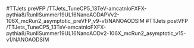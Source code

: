 #TTJets preVFP
/TTJets_TuneCP5_13TeV-amcatnloFXFX-pythia8/RunIISummer19UL16NanoAODAPVv2-106X_mcRun2_asymptotic_preVFP_v9-v1/NANOAODSIM
#TTJets postVFP
/TTJets_TuneCP5_13TeV-amcatnloFXFX-pythia8/RunIISummer19UL16NanoAODv2-106X_mcRun2_asymptotic_v15-v1/NANOAODSIM
